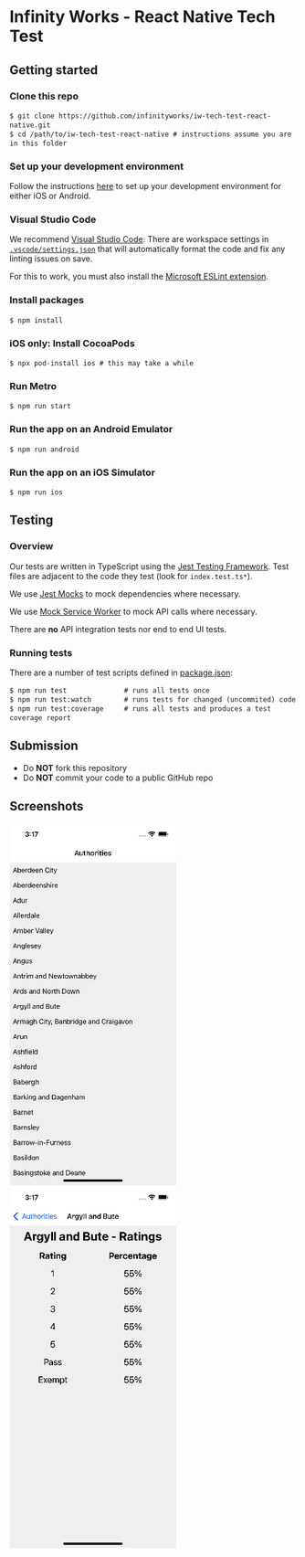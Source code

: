 # Infinity Works - React Native Tech Test

## Getting started

### Clone this repo

```
$ git clone https://github.com/infinityworks/iw-tech-test-react-native.git
$ cd /path/to/iw-tech-test-react-native # instructions assume you are in this folder
```

### Set up your development environment
Follow the instructions [here](https://reactnative.dev/docs/environment-setup) to set up your development environment for either iOS or Android.


### Visual Studio Code

We recommend [Visual Studio Code](https://code.visualstudio.com/). There are workspace settings in [`.vscode/settings.json`](.vscode/settings.json) that will automatically format the code and fix any linting issues on save.

For this to work, you must also install the [Microsoft ESLint extension](https://marketplace.visualstudio.com/items?itemName=dbaeumer.vscode-eslint).

### Install packages

```
$ npm install
```

### iOS only: Install CocoaPods

```
$ npx pod-install ios # this may take a while
```

### Run Metro

```
$ npm run start
```

### Run the app on an Android Emulator

```
$ npm run android
```

### Run the app on an iOS Simulator

```
$ npm run ios
```

## Testing

### Overview

Our tests are written in TypeScript using the [Jest Testing Framework](https://jestjs.io/). Test files are adjacent to the code they test (look for `index.test.ts*`).

We use [Jest Mocks](https://jestjs.io/docs/manual-mocks) to mock dependencies where necessary.

We use [Mock Service Worker](https://mswjs.io/) to mock API calls where necessary.

There are __no__ API integration tests nor end to end UI tests.

### Running tests

There are a number of test scripts defined in [package.json](package.json):

```
$ npm run test              # runs all tests once
$ npm run test:watch        # runs tests for changed (uncommited) code
$ npm run test:coverage     # runs all tests and produces a test coverage report
```

## Submission

* Do __NOT__ fork this repository
* Do __NOT__ commit your code to a public GitHub repo

## Screenshots

![Authority List Screen](screenshots/authority-list-screen.png)
![Authority Detail Screen](screenshots/authority-detail-screen.png)

